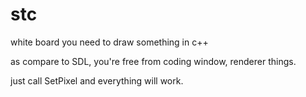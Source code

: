 # stc
white board you need to draw something in c++

as compare to SDL, you're free from coding window, renderer things.

just call SetPixel and everything will work.
